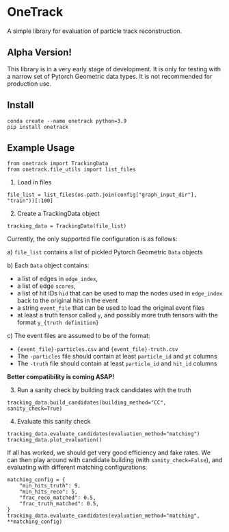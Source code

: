 # OneTrack

A simple library for evaluation of particle track reconstruction.

## Alpha Version!

This library is in a very early stage of development. It is only for testing with a narrow set of Pytorch Geometric data types. It is not recommended for production use.

## Install
```
conda create --name onetrack python=3.9
pip install onetrack
```

## Example Usage

```
from onetrack import TrackingData 
from onetrack.file_utils import list_files
```

1. Load in files
```
file_list = list_files(os.path.join(config["graph_input_dir"], "train"))[:100]
```

2. Create a TrackingData object
```
tracking_data = TrackingData(file_list)
```

Currently, the only supported file configuration is as follows:

a) `file_list` contains a list of pickled Pytorch Geometric `Data` objects

b) Each `Data` object contains:
- a list of edges in `edge_index`, 
- a list of edge `scores`, 
- a list of hit IDs `hid` that can be used to map the nodes used in `edge_index` back to the original hits in the event
- a string `event_file` that can be used to load the original event files
- at least a truth tensor called `y`, and possibly more truth tensors with the format `y_{truth definition}`

c) The event files are assumed to be of the format:
- `{event_file}-particles.csv` and `{event_file}-truth.csv`
- The `-particles` file should contain at least `particle_id` and `pt` columns
- The `-truth` file should contain at least `particle_id` and `hit_id` columns

**Better compatibility is coming ASAP!**

3. Run a sanity check by building track candidates with the truth
```
tracking_data.build_candidates(building_method="CC", sanity_check=True)
```

4. Evaluate this sanity check 
```
tracking_data.evaluate_candidates(evaluation_method="matching")
tracking_data.plot_evaluation()
```

If all has worked, we should get very good efficiency and fake rates. We can then play around with candidate building (with `sanity_check=False`), and evaluating with different matching configurations:
```
matching_config = {
    "min_hits_truth": 9,
    "min_hits_reco": 5,
    "frac_reco_matched": 0.5,
    "frac_truth_matched": 0.5,
}
tracking_data.evaluate_candidates(evaluation_method="matching", **matching_config)
```